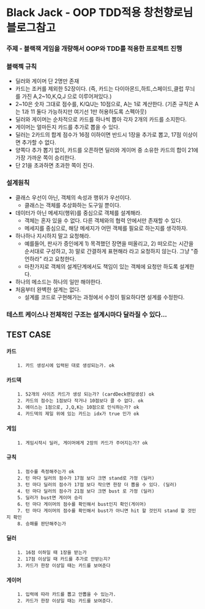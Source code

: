 # Black Jack - OOP TDD적용 창천향로님 블로그참고

### 주제 - 블랙잭 게임을 개량해서 OOP와 TDD를 적용한 프로젝트 진행 

### 블랙젝 규칙
* 딜러와 게이머 단 2명만 존재
* 카드는 조커를 제외한 52장이다. (즉, 카드는 다이아몬드,하트,스페이드,클럽 무늬를 가진 A,2~10,K,Q,J 으로 이루어져있다.)
* 2~10은 숫자 그대로 점수를, K/Q/J는 10점으로, A는 1로 계산한다. (기존 규칙은 A는 1과 11 둘다 가능하지만 여기선 1만 허용하도록 스펙아웃)
* 딜러와 게이머는 순차적으로 카드를 하나씩 뽑아 각자 2개의 카드를 소지한다.
* 게이머는 얼마든지 카드를 추가로 뽑을 수 있다.
* 딜러는 2카드의 합계 점수가 16점 이하이면 반드시 1장을 추가로 뽑고, 17점 이상이면 추가할 수 없다.
* 양쪽다 추가 뽑기 없이, 카드를 오픈하면 딜러와 게이머 중 소유한 카드의 합이 21에 가장 가까운 쪽이 승리한다.
* 단 21을 초과하면 초과한 쪽이 진다.

### 설계원칙
* 클래스 우선이 아닌, 객체의 속성과 행위가 우선이다.
    * 클래스는 객체를 추상화하는 도구일 뿐이다.
* 데이터가 아닌 메세지(행위)를 중심으로 객체를 설계해라.
    * 객체는 혼자 있을 수 없다. 다른 객체와의 협력 안에서만 존재할 수 있다.
    * 메세지를 중심으로, 해당 메세지가 어떤 객체를 필요로 하는지를 생각하자.
* 하나하나 지시하지 말고 요청해라.
    * 예를들어, 판사가 증인에게 1) 목격했던 장면을 떠올리고, 2) 떠오르는 시간을 순서대로 구성하고, 3) 말로 간결하게 표현해라 라고 요청하지 않는다. 그냥 "증언하라" 라고 요청한다.
    * 마찬가지로 객체의 설계단계에서도 책임이 있는 객체에 요청만 하도록 설계한다.
* 하나의 메소드는 하나의 일만 해야한다.
* 처음부터 완벽한 설계는 없다.
    * 설계를 코드로 구현해가는 과정에서 수정이 필요하다면 설계를 수정한다.

### 테스트 케이스나 전체적인 구조는 설계시마다 달라질 수 있다...

TEST CASE
--

#### 카드
        1. 카드 생성시에 입력된 대로 생성되는가. ok
        
#### 카드덱
        1. 52개의 사이즈 카드가 생성 되는가? (cardDeck랜덤생성) ok
        2. 카드의 점수는 1점보다 작거나 10점보다 클 수 없다. ok
        3. 에이스는 1점으로, J,Q,K는 10점으로 인식하는가? ok
        4. 카드덱의 제일 위에 있는 카드는 idx가 true 인가 ok

#### 게임
        1. 게임시작시 딜러, 게이머에게 2장의 카드가 주어지는가? ok
        
#### 규칙
        1. 점수를 측정해주는가 ok
        2. 턴 마다 딜러의 점수가 17점 보다 크면 stand로 가정 (딜러)
        3. 턴 마다 딜러의 점수가 17점 보다 작으면 한장 더 뽑을 수 있다. (딜러)
        4. 턴 마다 딜러의 점수가 21점 보다 크면 bust 로 가정 (딜러)
        5. 딜러가 bust면 게이머 승리
        6. 턴 마다 게이머의 점수를 확인해서 bust인지 확인(게이머)
        7. 턴 마다 게이머의 점수를 확인해서 bust가 아니면 hit 할 것인지 stand 할 것인지 확인
        8. 승패를 판단해주는가
#### 딜러
        1. 16점 이하일 때 1장을 받는가
        2. 17점 이상일 때 카드를 추가로 안받는지?
        3. 카드가 한장 이상일 때는 카드를 보여준다
#### 게이머
        1. 입력에 따라 카드를 뽑고 안뽑을 수 있는가.
        2. 카드가 한장 이상일 때는 카드를 보여준다.                      